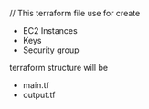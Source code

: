 // This terraform file use for create 
- EC2 Instances
- Keys 
- Security group

terraform structure will be 
- main.tf 
- output.tf 

